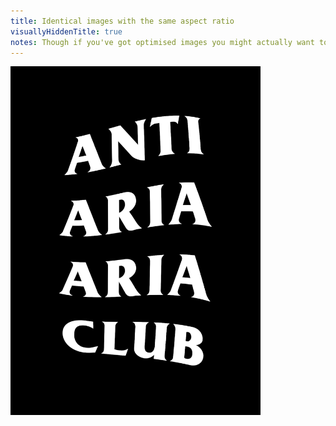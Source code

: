 ```yaml
---
title: Identical images with the same aspect ratio
visuallyHiddenTitle: true
notes: Though if you've got optimised images you might actually want to keep the animation on, because otherwise you can get a jump to the lower quality version scaled up, which looks a bit shit.
---
```


<div id="same-aspect-ratio-2">

![Anti ARIA ARIA Club.](../images/Anti%20ARIA%20ARIA%20Club.png)

</div>
<style>
	html:active-view-transition-type(forwards) {
		&::view-transition-old(slide-image),
		&::view-transition-new(slide-image) {
			animation: none;
			border-radius: var(--radius-3);
			mix-blend-mode: normal;
		}
	}
	#same-aspect-ratio-2 img {
		border-radius: var(--radius-3);
		inline-size: 25rem;
	}
</style>
